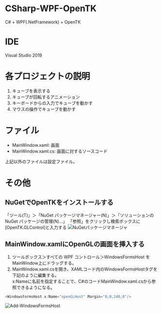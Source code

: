 # CSharp-WPF-OpenTK
C# + WPF(.NetFramework) + OpenTK

# IDE
Visual Studio 2019

# 各プロジェクトの説明
1. キューブを表示する
2. キューブが回転するアニメーション
3. キーボードからの入力でキューブを動かす
4. マウスの操作でキューブを動かす

# ファイル
* MainWindow.xaml: 画面
* MainWindow.xaml.cs: 画面に対するソースコード

上記以外のファイルは設定ファイル。

# その他
## NuGetでOpenTKをインストールする
「ツール(T)」＞「NuGet パッケージマネージャー(N)」＞「ソリューションの NuGet パッケージの管理(N)...」
「参照」をクリックし検索ボックスに[OpenTK.GLControl]と入力する
![NuGetパッケージマネージャ](https://user-images.githubusercontent.com/77771651/111118029-9d4e7a80-85ab-11eb-8373-b5bbb33585b4.png)

## MainWindow.xamlにOpenGLの画面を挿入する
1. ツールボックス＞すべての WPF コントロール＞WindowsFormsHost をMainWindow上にドラッグする。
2. MainWindow.xaml.csを開き、XAMLコード内のWindowsFormsHostタグを下記のように編集する。    
x:Nameに名前を指定することで、C#のコードMainWindow.xaml.csから参照できるようになる。

```C#
<WindowsFormsHost x:Name="openGLHost" Margin="0,0,240,0"/>
```

![Add-WindowsFormsHost](https://user-images.githubusercontent.com/77771651/111118080-af301d80-85ab-11eb-91b2-bea9ae996e9f.png)
